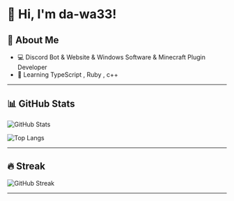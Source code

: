 # 👋 Hi, I'm da-wa33!

## 🚀 About Me
- 💻 Discord Bot & Website & Windows Software & Minecraft Plugin Developer
- 🌱 Learning TypeScript , Ruby , c++

---

## 📊 GitHub Stats
![GitHub Stats](https://github-readme-stats.vercel.app/api?username=da-wa33&show_icons=true&theme=tokyonight)

![Top Langs](https://github-readme-stats.vercel.app/api/top-langs/?username=da-wa33&layout=compact&theme=tokyonight)

---


## 🔥 Streak
![GitHub Streak](https://streak-stats.demolab.com?user=da-wa33&theme=tokyonight&date_format=j%20M%5B%20Y%5D)

---

